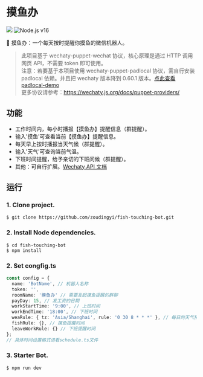# 摸鱼办

[![](https://img.shields.io/badge/Powered%20By-Wechaty-yellowgreen.svg)](https://github.com/wechaty/wechaty)
![Node.js v16](https://img.shields.io/badge/node->=16-green.svg)

🤖 摸鱼办：一个每天按时提醒你摸鱼的微信机器人。

> 此项目基于 wechaty-puppet-wechat 协议，核心原理是通过 HTTP 调用网页 API，不需要 token 即可使用。<br>
> 注意：若要基于本项目使用 wechaty-puppet-padlocal 协议，需自行安装 padlocal 依赖。并且把 wechaty 版本降到 0.60.1 版本。[点此查看 padlocal-demo](https://github.com/zoudingyi/wechaty-puppet-padlocal-demo)<br>
> 更多协议请参考：<https://wechaty.js.org/docs/puppet-providers/>

## 功能

- 工作时间内，每小时播报【摸鱼办】提醒信息（群提醒）。
- 输入'摸鱼'可查看当前【摸鱼办】提醒信息。
- 每天早上按时播报当天气候（群提醒）。
- 输入'天气'可查询当前气温。
- 下班时间提醒，给予亲切的下班问候（群提醒）。
- 其他：可自行扩展。[Wechaty API 文档](https://wechaty.gitbook.io/wechaty/v/zh/)

## 运行

### 1. Clone project.

```
$ git clone https://github.com/zoudingyi/fish-touching-bot.git
```

### 2. Install Node dependencies.

```
$ cd fish-touching-bot
$ npm install
```

### 2. Set congfig.ts

```ts
const config = {
  name: 'BotName', // 机器人名称
  token: '',
  roomName: '摸鱼办' // 需要发起摸鱼提醒的群聊
  payDay: 15, // 发工资的日期
  workStartTime: '9:00', // 上班时间
  workEndTime: '18:00', // 下班时间
  weaRule: { tz: 'Asia/Shanghai', rule: '0 30 8 * * *' }, // 每日的天气预报提醒时间
  fishRule: {}, // 摸鱼提醒时间
  leaveWorkRule: {} // 下班提醒时间
};
// 具体时间设置格式请看schedule.ts文件
```

### 3. Starter Bot.

```
$ npm run dev
```
